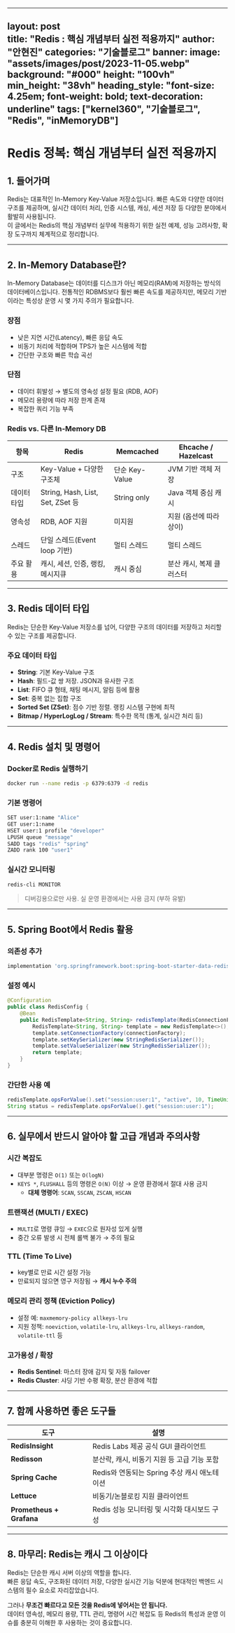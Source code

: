 
---
layout: post  
title: "Redis : 핵심 개념부터 실전 적용까지"
author: "안현진"
categories: "기술블로그"
banner:
  image: "assets/images/post/2023-11-05.webp"
  background: "#000"
  height: "100vh"
  min_height: "38vh"
  heading_style: "font-size: 4.25em; font-weight: bold; text-decoration: underline"
tags: ["kernel360", "기술블로그", "Redis", "inMemoryDB"]
---

# Redis 정복: 핵심 개념부터 실전 적용까지

## 1. 들어가며
Redis는 대표적인 In-Memory Key-Value 저장소입니다. 빠른 속도와 다양한 데이터 구조를 제공하며, 실시간 데이터 처리, 인증 시스템, 캐싱, 세션 저장 등 다양한 분야에서 활발히 사용됩니다.  
이 글에서는 Redis의 핵심 개념부터 실무에 적용하기 위한 실전 예제, 성능 고려사항, 확장 도구까지 체계적으로 정리합니다.

---

## 2. In-Memory Database란?
In-Memory Database는 데이터를 디스크가 아닌 메모리(RAM)에 저장하는 방식의 데이터베이스입니다. 전통적인 RDBMS보다 훨씬 빠른 속도를 제공하지만, 메모리 기반이라는 특성상 운영 시 몇 가지 주의가 필요합니다.

### 장점
- 낮은 지연 시간(Latency), 빠른 응답 속도
- 비동기 처리에 적합하며 TPS가 높은 시스템에 적합
- 간단한 구조와 빠른 학습 곡선

### 단점
- 데이터 휘발성 → 별도의 영속성 설정 필요 (RDB, AOF)
- 메모리 용량에 따라 저장 한계 존재
- 복잡한 쿼리 기능 부족

### Redis vs. 다른 In-Memory DB

| 항목 | Redis | Memcached | Ehcache / Hazelcast |
|------|--------|------------|----------------------|
| 구조 | Key-Value + 다양한 구조체 | 단순 Key-Value | JVM 기반 객체 저장 |
| 데이터 타입 | String, Hash, List, Set, ZSet 등 | String only | Java 객체 중심 캐시 |
| 영속성 | RDB, AOF 지원 | 미지원 | 지원 (옵션에 따라 상이) |
| 스레드 | 단일 스레드(Event loop 기반) | 멀티 스레드 | 멀티 스레드 |
| 주요 활용 | 캐시, 세션, 인증, 랭킹, 메시지큐 | 캐시 중심 | 분산 캐시, 복제 클러스터 |

---

## 3. Redis 데이터 타입
Redis는 단순한 Key-Value 저장소를 넘어, 다양한 구조의 데이터를 저장하고 처리할 수 있는 구조를 제공합니다.

### 주요 데이터 타입
- **String**: 기본 Key-Value 구조
- **Hash**: 필드-값 쌍 저장. JSON과 유사한 구조
- **List**: FIFO 큐 형태, 채팅 메시지, 알림 등에 활용
- **Set**: 중복 없는 집합 구조
- **Sorted Set (ZSet)**: 점수 기반 정렬. 랭킹 시스템 구현에 최적
- **Bitmap / HyperLogLog / Stream**: 특수한 목적 (통계, 실시간 처리 등)

---

## 4. Redis 설치 및 명령어

### Docker로 Redis 실행하기
```bash
docker run --name redis -p 6379:6379 -d redis
```

### 기본 명령어
```bash
SET user:1:name "Alice"
GET user:1:name
HSET user:1 profile "developer"
LPUSH queue "message"
SADD tags "redis" "spring"
ZADD rank 100 "user1"
```

### 실시간 모니터링
```bash
redis-cli MONITOR
```
> 디버깅용으로만 사용. 실 운영 환경에서는 사용 금지 (부하 유발)

---

## 5. Spring Boot에서 Redis 활용

### 의존성 추가
```gradle
implementation 'org.springframework.boot:spring-boot-starter-data-redis'
```

### 설정 예시
```java
@Configuration
public class RedisConfig {
    @Bean
    public RedisTemplate<String, String> redisTemplate(RedisConnectionFactory connectionFactory) {
        RedisTemplate<String, String> template = new RedisTemplate<>();
        template.setConnectionFactory(connectionFactory);
        template.setKeySerializer(new StringRedisSerializer());
        template.setValueSerializer(new StringRedisSerializer());
        return template;
    }
}
```

### 간단한 사용 예
```java
redisTemplate.opsForValue().set("session:user:1", "active", 10, TimeUnit.MINUTES);
String status = redisTemplate.opsForValue().get("session:user:1");
```

---

## 6. 실무에서 반드시 알아야 할 고급 개념과 주의사항

### 시간 복잡도
- 대부분 명령은 `O(1)` 또는 `O(logN)`
- `KEYS *`, `FLUSHALL` 등의 명령은 `O(N)` 이상 → 운영 환경에서 절대 사용 금지
  - **대체 명령어**: `SCAN`, `SSCAN`, `ZSCAN`, `HSCAN`

### 트랜잭션 (MULTI / EXEC)
- `MULTI`로 명령 큐잉 → `EXEC`으로 원자성 있게 실행
- 중간 오류 발생 시 전체 롤백 불가 → 주의 필요

### TTL (Time To Live)
- key별로 만료 시간 설정 가능
- 만료되지 않으면 영구 저장됨 → **캐시 누수 주의**

### 메모리 관리 정책 (Eviction Policy)
- 설정 예: `maxmemory-policy allkeys-lru`
- 지원 정책: `noeviction`, `volatile-lru`, `allkeys-lru`, `allkeys-random`, `volatile-ttl` 등

### 고가용성 / 확장
- **Redis Sentinel**: 마스터 장애 감지 및 자동 failover
- **Redis Cluster**: 샤딩 기반 수평 확장, 분산 환경에 적합

---

## 7. 함께 사용하면 좋은 도구들

| 도구 | 설명 |
|------|------|
| **RedisInsight** | Redis Labs 제공 공식 GUI 클라이언트 |
| **Redisson** | 분산락, 캐시, 비동기 지원 등 고급 기능 포함 |
| **Spring Cache** | Redis와 연동되는 Spring 추상 캐시 애노테이션 |
| **Lettuce** | 비동기/논블로킹 지원 클라이언트 |
| **Prometheus + Grafana** | Redis 성능 모니터링 및 시각화 대시보드 구성 |

---

## 8. 마무리: Redis는 캐시 그 이상이다

Redis는 단순한 캐시 서버 이상의 역할을 합니다.  
빠른 응답 속도, 구조화된 데이터 저장, 다양한 실시간 기능 덕분에 현대적인 백엔드 시스템의 필수 요소로 자리잡았습니다.

그러나 **무조건 빠르다고 모든 것을 Redis에 넣어서는 안 됩니다.**  
데이터 영속성, 메모리 용량, TTL 관리, 명령어 시간 복잡도 등 Redis의 특성과 운영 이슈를 충분히 이해한 후 사용하는 것이 중요합니다.
